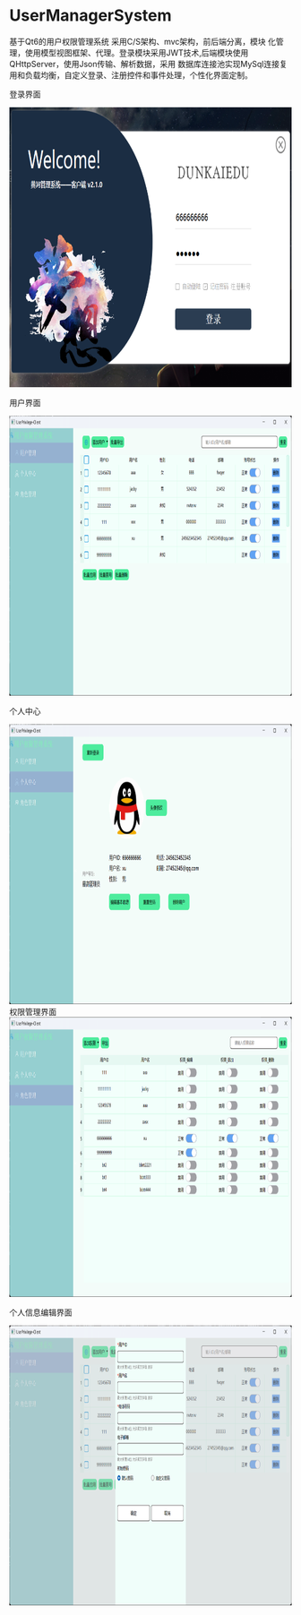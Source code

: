 # UserManagerSystem
基于Qt6的用户权限管理系统
采用C/S架构、mvc架构，前后端分离，模块 化管理，使用模型视图框架、代理。登录模块采用JWT技术,后端模块使用QHttpServer，使用Json传输、解析数据，采用 数据库连接池实现MySql连接复用和负载均衡，自定义登录、注册控件和事件处理，个性化界面定制。


登录界面

<img src="Resultpicture/Snipaste_2025-02-13_23-03-55.png" alt="Example Image" width="700" height="500">

用户界面

<img src="Resultpicture/Snipaste_2025-02-13_23-04-11.png" alt="Example Image" width="700" height="500">

个人中心

<img src="Resultpicture/Snipaste_2025-02-13_23-04-25.png" alt="Example Image" width="700" height="500">
权限管理界面

<img src="Resultpicture/Snipaste_2025-02-13_23-04-38.png" alt="Example Image" width="700" height="500">

个人信息编辑界面

<img src="Resultpicture/Snipaste_2025-02-13_23-05-19.png" alt="Example Image" width="700" height="500">


